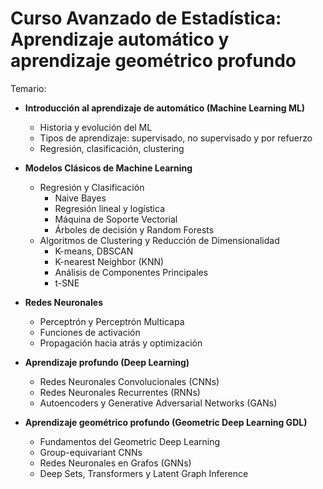 # Curso Avanzado de Estadística: Aprendizaje automático y aprendizaje geométrico profundo

Temario:

- **Introducción al aprendizaje de automático (Machine Learning ML)**
  - Historia y evolución del ML
  - Tipos de aprendizaje: supervisado, no supervisado y por refuerzo
  - Regresión, clasificación, clustering

- **Modelos Clásicos de Machine Learning**
  - Regresión y Clasificación
    - Naive Bayes
    - Regresión lineal y logística
    - Máquina de Soporte Vectorial
    - Árboles de decisión y Random Forests
  - Algoritmos de Clustering y Reducción de Dimensionalidad
    - K-means, DBSCAN
    - K-nearest Neighbor (KNN)
    - Análisis de Componentes Principales
    - t-SNE

- **Redes Neuronales**
  - Perceptrón y Perceptrón Multicapa
  - Funciones de activación
  - Propagación hacia atrás y optimización

- **Aprendizaje profundo (Deep Learning)**
  - Redes Neuronales Convolucionales (CNNs)
  - Redes Neuronales Recurrentes (RNNs)
  - Autoencoders y Generative Adversarial Networks (GANs)

- **Aprendizaje geométrico profundo (Geometric Deep Learning GDL)**
  - Fundamentos del Geometric Deep Learning
  - Group-equivariant CNNs
  - Redes Neuronales en Grafos (GNNs)
  - Deep Sets, Transformers y Latent Graph Inference

